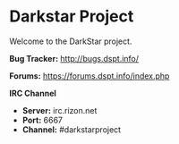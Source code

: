 Darkstar Project
========

Welcome to the DarkStar project.

**Bug Tracker:** http://bugs.dspt.info/

**Forums:** https://forums.dspt.info/index.php

**IRC Channel**
 * **Server:** irc.rizon.net
 * **Port:** 6667
 * **Channel:** #darkstarproject
